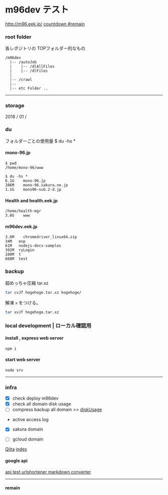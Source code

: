 # m96dev テスト
http://m96.eek.jp/
 [countdown #remain](#remain)
### root folder 
各レポジトリの TOPフォルダー的なもの
```
/m96dev
  |-- /autoJob
  |    |-- /dlAllFiles
  |    |-- /dlFiles
  |
  |-- /crawl
  |-- 
  |-- etc Folder ..
```
---

### storage
2018 / 01 /
### du
フォルダーごとの使用量
$ du -hs *
#### mono-96.jp 
```
$ pwd
/home/mono-96/www

$ du -hs *
6.1G	mono-96.jp
206M	mono-96.sakura.ne.jp
1.1G	mono96-sub.2-d.jp
```
#### Health and health.eek.jp
```
/home/health-mgr
3.8G	www
```
#### m96dev.eek.jp
```
3.6M	chromedriver_linux64.zip
34M   exp
61M	  nodejs-docs-samples
392M  ryLogin
280M  t
668M  test
```

### backup
超めっちゃ圧縮 tar.xz

```bash
tar cvJf hogehoge.tar.xz hogehoge/
```
解凍 `x` をつける。
```bash
tar xvJf hogehoge.tar.xz
```

### local development | ローカル確認用
#### install , express web server
`npm i`
#### start web server
`node srv`

---
### infra
- [x] check deploy m96dev
- [x] check all domain disk usage
- [ ] compress backup all domain >> [diskUsage](#du)
- active access log 
 - [x] sakura domain
 - [ ] gcloud domain



[Qiita](http://qiita.com "Qiita")
[index](./index.html "index")
#### google api
[api test urlshortener ](./apiUrlShort.html "api urlshortener")
[markdown converter ](./MdConverter.html "alt")

---

#### remain